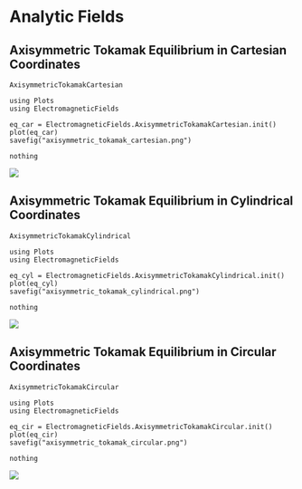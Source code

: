 
# Analytic Fields


## Axisymmetric Tokamak Equilibrium in Cartesian Coordinates

```@docs
AxisymmetricTokamakCartesian
```
```@eval
using Plots
using ElectromagneticFields

eq_car = ElectromagneticFields.AxisymmetricTokamakCartesian.init()
plot(eq_car)
savefig("axisymmetric_tokamak_cartesian.png")

nothing
```

![](axisymmetric_tokamak_cartesian.png)


## Axisymmetric Tokamak Equilibrium in Cylindrical Coordinates

```@docs
AxisymmetricTokamakCylindrical
```
```@eval
using Plots
using ElectromagneticFields

eq_cyl = ElectromagneticFields.AxisymmetricTokamakCylindrical.init()
plot(eq_cyl)
savefig("axisymmetric_tokamak_cylindrical.png")

nothing
```

![](axisymmetric_tokamak_cylindrical.png)


## Axisymmetric Tokamak Equilibrium in Circular Coordinates

```@docs
AxisymmetricTokamakCircular
```
```@eval
using Plots
using ElectromagneticFields

eq_cir = ElectromagneticFields.AxisymmetricTokamakCircular.init()
plot(eq_cir)
savefig("axisymmetric_tokamak_circular.png")

nothing
```

![](axisymmetric_tokamak_circular.png)


